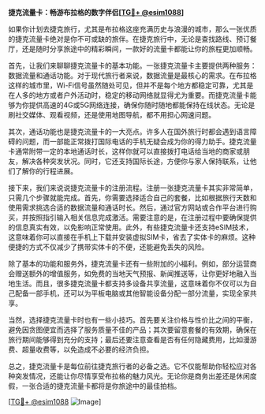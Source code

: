 **捷克流量卡：畅游布拉格的数字伴侣[[TG💪+ @esim1088](https://t.me/s/esim1088)]**

如果你计划去捷克旅行，尤其是布拉格这座充满历史与浪漫的城市，那么一张优质的捷克流量卡绝对是你不可或缺的旅伴。在捷克旅行中，无论是查找路线、预订餐厅，还是随时分享旅途中的精彩瞬间，一款好的流量卡都能让你的旅程更加顺畅。

首先，让我们来聊聊捷克流量卡的基本功能。一张捷克流量卡主要提供两种服务：数据流量和通话功能。对于现代旅行者来说，数据流量是最核心的需求。在布拉格这样的城市里，Wi-Fi信号虽然随处可见，但并不是每个地方都稳定可靠，尤其是在人多的地方或者户外活动时，稳定的移动网络就显得尤为重要。而捷克流量卡能够为你提供高速的4G或5G网络连接，确保你随时随地都能保持在线状态。无论是刷社交媒体、观看视频，还是使用地图导航，都不用担心网速问题。

其次，通话功能也是捷克流量卡的一大亮点。许多人在国外旅行时都会遇到语言障碍的问题，而一部能正常拨打国际电话的手机无疑会成为你的得力助手。捷克流量卡通常附带一定的本地通话时长，这样你就可以直接拨打电话给当地的商家或朋友，解决各种突发状况。同时，它还支持国际长途，方便你与家人保持联系，让他们了解你的行程进展。

接下来，我们来说说捷克流量卡的注册流程。注册一张捷克流量卡其实非常简单，只需几个步骤就能完成。首先，你需要选择适合自己的套餐，比如根据旅行天数和使用需求挑选合适的数据流量和通话时长。然后，通过官方网站或合作平台进行购买，并按照指引输入相关信息完成激活。需要注意的是，在注册过程中要确保提供的信息真实有效，以免影响正常使用。此外，有些捷克流量卡还支持eSIM技术，这意味着你可以直接在手机上下载并安装虚拟SIM卡，省去了实体卡的麻烦。这种便捷的方式不仅减少了携带实体卡的不便，还能避免丢失的风险。

除了基本的功能和服务外，捷克流量卡还有一些附加的小福利。例如，部分运营商会赠送额外的增值服务，如免费的当地天气预报、新闻推送等，让你更好地融入当地生活。而且，很多捷克流量卡都支持多设备共享流量，这意味着你不仅可以为自己配备一部手机，还可以为平板电脑或其他智能设备分配一部分流量，实现全家共享。

当然，选择捷克流量卡时也有一些小技巧。首先要关注价格与性价比之间的平衡，避免因贪图便宜而选择了服务质量不佳的产品；其次要留意套餐的有效期，确保在旅行期间能够得到充分的支持；最后还要注意查看是否有任何隐藏费用，比如漫游费、超量收费等，以免造成不必要的经济负担。

总之，捷克流量卡是每位前往捷克旅行者的必备之选。它不仅能帮助你轻松应对各种突发情况，还能让你尽情享受布拉格的魅力风光。无论你是商务出差还是休闲度假，一张合适的捷克流量卡都将是你旅途中的最佳拍档。

[[TG💪+ @esim1088](https://t.me/s/esim1088) ![Image](https://i.postimg.cc/4NQfJmqS/Snipaste-2025-05-13-00-14-12.png)]